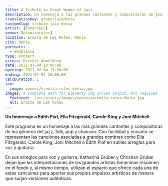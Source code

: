 ```yaml
---
title: A Tribute to Great Women of Jazz
description: Un homenaje a las grandes cantantes y compositoras de jazz, folk, pop y chanson. Concierto en Dénia
translationKey: gruberjazzdenia
customSlug: tribute-jazz-denia
artist: [duogruber]
venue: [eremitarotes]
location: Ermita de Les Rotes, Dénia
city: Dénia
partners:
  - ekdblanca
type: Konzert
access: Direkte Anmeldung
date: 2021-07-04 18:00:00
opening: 2021-07-04 17:30:00
ending: 2021-07-04 19:00:00
calcDuration: 1
seo:
  image: venues/eremita-rotes-denia.jpg
images: # complete path for eleventy img srcset output, alt required
  featured: ./src/assets/images/venues/eremita-rotes-denia.jpg
  alt: Ermita de Les Rotes
---
```


**Un homenaje a Edith Piaf, Ella Fitzgerald, Carole King y Joni Mitchell**

Este programa es un homenaje a las más grandes cantantes y compositoras de los géneros del jazz, folk, pop y chanson. Con facilidad y encanto se representan las canciones asociadas a grandes nombres como Ella Fitzgerald, Carole King, Joni Mitchell o Edith Piaf en sutiles arreglos para voz y guitarra.

En sus arreglos para voz y guitarra, Katharina Gruber y Christian Gruber dejan que las interpretaciones de las grandes artistas femeninas resuenen en el fondo y, al mismo tiempo, utilizan el espacio que ofrece cada una de estas canciones para aportar sus propios impulsos artísticos de manera que surjan versiones auténticas.
